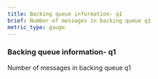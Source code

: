```yaml
---
title: Backing queue information- q1
brief: Number of messages in backing queue q1
metric_type: gauge
---
```

### Backing queue information- q1

Number of messages in backing queue q1
